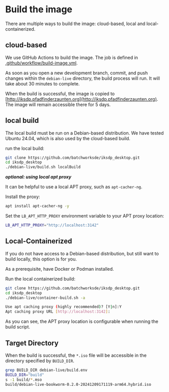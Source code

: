 # Build the image

There are multiple ways to build the image: cloud-based, local and local-containerized.

## cloud-based

We use GitHub Actions to build the image. The job is defined in [.github/workflow/build-image.yml](https://github.com/batchworksde/iksdp_desktop/actions/workflows/build-image.yml).

As soon as you open a new development branch, commit, and push changes within the `debian-live` directory, the build process will run. It will take about 30 minutes to complete.

When the build is successful, the image is copied to [http://iksdp.pfadfinderzaunten.org](http://iksdp.pfadfinderzaunten.org). The image will remain accessible there for 5 days.


## local build 

The local build must be run on a Debian-based distribution. We have tested Ubuntu 24.04, which is also used by the cloud-based build.

run the local build:

```bash
git clone https://github.com/batchworksde/iksdp_desktop.git
cd iksdp_desktop
./debian-live/build.sh localBuild
```

***optional: using local apt proxy***

It can be helpful to use a local APT proxy, such as `apt-cacher-ng`.

Install the proxy:
```bash
apt install apt-cacher-ng -y
```

Set the `LB_APT_HTTP_PROXY` environment variable to your APT proxy location:

```bash
LB_APT_HTTP_PROXY="http://localhost:3142"
```

## Local-Containerized

If you do not have access to a Debian-based distribution, but still want to build locally, this option is for you.

As a prerequisite, have Docker or Podman installed.

Run the local containerized build:

```bash
git clone https://github.com/batchworksde/iksdp_desktop.git
cd iksdp_desktop
./debian-live/container-build.sh -a

Use apt caching proxy (highly recommended)? [Y|n]:Y
Apt caching proxy URL [http://localhost:3142]:
```

As you can see, the APT proxy location is configurable when running the build script.

## Target Directory

When the build is successful, the `*.iso` file will be accessible in the directory specified by `BUILD_DIR`.

```sh
grep BUILD_DIR debian-live/build.env
BUILD_DIR="build"
s -1 build/*.mso
build/debian-live-bookworm-0.2.0-20241209171119-arm64.hybrid.iso
```

